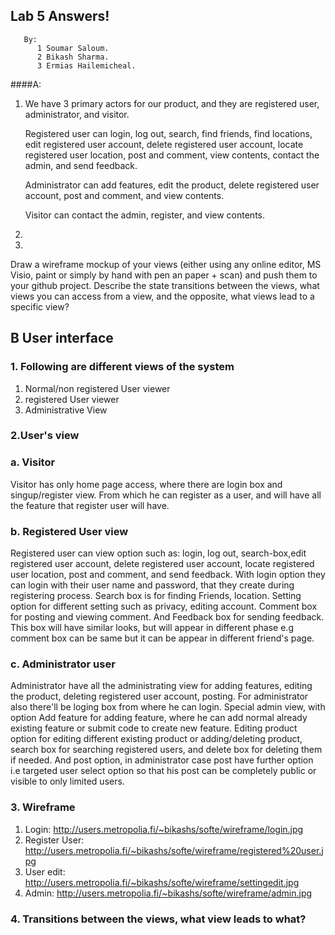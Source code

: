 ## Lab 5 Answers!

       By:
          1 Soumar Saloum.
          2 Bikash Sharma.
          3 Ermias Hailemicheal.

####A:
1. We have 3 primary actors for our product, and they are registered user, administrator, and visitor.
   
   Registered user can login, log out, search, find friends, find locations, edit registered user account, delete
   registered user account, locate registered user location, post and comment, view contents, contact the admin, and
   send feedback.
   
   Administrator can add features, edit the product, delete registered user account, post and comment, and view
   contents.
   
   Visitor can contact the admin, register, and view contents.
 
2. 
 
3. 
Draw a wireframe mockup of your views (either using any online editor, MS Visio, paint or simply by hand with pen an paper + scan) and push them to your github project.
Describe the state transitions between the views, what views you can access from a view, and the opposite, what views lead to a specific view?


## B User interface
### 1. Following are different views of the system
1. Normal/non registered User viewer
1. registered User viewer
1. Administrative View

### 2.User's view
### a. Visitor
 Visitor has only home page access, where there are login box and singup/register view. From which he can register as a user, and will have all the feature that register user will have.
### b. Registered User view
 Registered user can view option such as: login, log out, search-box,edit registered user account, delete registered user account, locate registered user location, post and comment, and send feedback. With login option they can login with their user name and password, that they create during registering process. Search box is for finding Friends, location. Setting option for different setting such as privacy, editing account. Comment box for posting and viewing comment. And Feedback box for sending feedback. This box will have similar looks, but will appear in different phase e.g comment box can be same but it can be appear in different friend's page. 
### c. Administrator user
 Administrator have all the administrating view for adding features, editing the product, deleting registered user account, posting. For administrator also there'll be loging box from where he can login. Special admin view, with option Add feature for adding feature, where he can add normal already existing feature or submit code to create new feature. Editing product option for editing different existing product or adding/deleting product, search box for searching registered users, and delete box for deleting them if needed. And post option, in administrator case post have further option i.e targeted user select option so that his post can be completely public or visible to only limited users. 
### 3. Wireframe
1. Login:  http://users.metropolia.fi/~bikashs/softe/wireframe/login.jpg
2. Register User: http://users.metropolia.fi/~bikashs/softe/wireframe/registered%20user.jpg
3. User edit:  http://users.metropolia.fi/~bikashs/softe/wireframe/settingedit.jpg
4. Admin: http://users.metropolia.fi/~bikashs/softe/wireframe/admin.jpg

### 4. Transitions between the views, what view leads to what?
